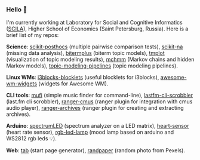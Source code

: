 ### Hello 👋

I'm currently working at Laboratory for Social and Cognitive Informatics ([SCILA](https://scila.hse.ru/en/)), Higher School of Economics (Saint Petersburg, Russia). Here is a brief list of my repos:

**Science**: [scikit-posthocs](https://github.com/maximtrp/scikit-posthocs) (multiple pairwise comparison tests), [scikit-na](https://github.com/maximtrp/scikit-na) (missing data analysis), [bitermplus](https://github.com/maximtrp/bitermplus) (biterm topic models), [tmplot](https://github.com/maximtrp/tmplot) (visualization of topic modeling results), [mchmm](https://github.com/maximtrp/mchmm) (Markov chains and hidden Markov models), [topic-modeling-pipelines](https://github.com/maximtrp/topic-modeling-pipelines) (topic modeling pipelines).

**Linux WMs**: [i3blocks-blocklets](https://github.com/maximtrp/i3blocks-blocklets) (useful blocklets for i3blocks), [awesome-wm-widgets](https://github.com/maximtrp/awesome-wm-widgets) (widgets for Awesome WM).

**CLI tools**: [mufi](https://github.com/maximtrp/mufi) (simple music finder for command-line), [lastfm-cli-scrobbler](https://github.com/maximtrp/lastfm-cli-scrobbler) (last.fm cli scrobbler), [ranger-cmus](https://github.com/maximtrp/ranger-cmus) (ranger plugin for integration with cmus audio player), [ranger-archives](https://github.com/maximtrp/ranger-archives) (ranger plugin for creating and extracting archives).

**Arduino**: [spectrumLED](https://github.com/maximtrp/spectrumLED) (spectrum analyzer on a LED matrix), [heart-sensor](https://github.com/maximtrp/heart-sensor) (heart rate sensor), [rgb-led-lamp](https://github.com/maximtrp/rgb-led-lamp) (mood lamp based on arduino and WS2812 rgb leds :bulb:).

**Web**: [tab](https://github.com/maximtrp/tab) (start page generator), [randpaper](https://github.com/maximtrp/randpaper) (random photo from Pexels).
